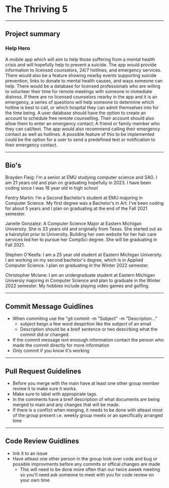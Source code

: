 # The Thriving 5

---------------------------------------------------------------------------------------------------------------------------------------------------------- 

## Project summary
### Help Hero

A mobile app which will aim to help those suffering from a mental health crisis and will hopefully help to prevent a suicide. 
The app would provide information to licensed counselors, 24/7 hotlines, and emergency services. 
There would also be a feature showing nearby events supporting suicide prevention, links to donate to mental health causes, and ways someone can help. 
There would be a database for licensed professionals who are willing to volunteer their time for remote meetings with someone in immediate distress. 
If there are no licensed counselors nearby in the app and it is an emergency, a series of questions will help someone to determine which hotline is best to call,
or which hospital they can admit themselves into for the time being. 
A user database should have the option to create an account to schedule free remote counselling. 
Their account should also allow them to enter an emergency contact; A friend or family member who they can call/text. 
The app would also recommend calling their emergency contact as well as hotlines. 
A possible feature of this to be implemented could be the option for a user to send a predefined text or notification to their emergency contact.

---------------------------------------------------------------------------------------------------------------------------------------------------------- 

## Bio's

Brayden Flaig: I'm a senior at EMU studying computer science and SAG. I am 21 years old and plan on graduating hopefully in 2023. 
	I have been coding since I was 18 year old in high school

Fentry Martin: I’m a Second Bachelor’s student at EMU majoring in Computer Science. 
	My first degree was a Bachelor’s in Art. I’ve been coding for about 5 years and I plan on graduating at the end of the Fall 2021 semester.

Janelle Gonzalez: A Computer Science Major at Eastern Michigan University. She is 33 years old and originally from Texas. She started out as a hairstylist prior to University. 
	Building her own website for her hair care services led her to pursue her CompSci degree. She will be graduating in Fall 2021.

Stephen O'Keefa: I am a 25 year old student at Eastern Michigan University. I am working on my second bachelor's degree, 
	which is in Applied Computer Science. I plan on graduating in the Winter 2022 semester.

Christopher Mclane: I am an undergraduate student at Eastern Michigan Universiy majoring in Computer Science and plan to graduate in the Winter 2022 semester. 
	My hobbies include playing video games and golfing.

---------------------------------------------------------------------------------------------------------------------------------------------------------- 

## Commit Message Guidlines
- When commiting use the "git commit -m "Subject" -m "Description..."
	- subject beign a few word despirtion like the subject of an email
	- Description should be a breif sentence or two descirbing what the commit did or changed.
- If the commit message isnt enoough information contact the person who made the commit directly for more information
- Only commit if you know it's working


---------------------------------------------------------------------------------------------------------------------------------------------------------- 
## Pull Request Guidelines

- Before you merge with the main have at least one other group member review it to make sure it works.
- Make sure to label with appropirate tags.
- In the comments have a breif description of what documents are being merged to main and any changes that will be made. 
- If there is a conflict when merging, it needs to be done with atleast most of the group present i.e. weekly group meets or an specifically arranged time 


---------------------------------------------------------------------------------------------------------------------------------------------------------- 

## Code Review Guidlines

- link it to an issue
- Have atleast one other person in the group look over code and bug or possible improvments before any commits or offical changes are made 
	- This will need to be done more often than our twice aweek meeting so you'll need ask someone to meet with you for code review on your own time 


